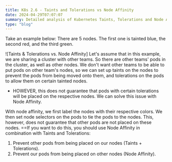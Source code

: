 ```yaml
---
title: K8s 2.6 - Taints and Tolerations vs Node Affinity
date: 2024-04-29T07:07:07
summary: Detailed analysis of Kubernetes Taints, Tolerations and Node Affinity, demonstrating how to manage workload deployments effectively.
type: "blog"
---
```

Take an example below: There are 5 nodes. The first one is tainted blue, the second red, and the third green.

![Taints & Tolerations vs. Node Affinity]
Let's assume that in this example, we are sharing a cluster with other teams. So there are other teams' pods in the cluster, as well as other nodes. We don't want other teams to be able to put pods on other team's nodes, so we can set up taints on the nodes to prevent the pods from being moved onto them, and tolerations on the pods to allow them on certain tainted nodes.
- HOWEVER, this does not guarantee that pods with certain tolerations will be placed on the respective nodes. We can solve this issue with Node Affinity.

With node affinity, we first label the nodes with their respective colors. We then set node selectors on the pods to tie the pods to the nodes. This, however, does not guarantee that other pods are not placed on these nodes. ==If you want to do this, you should use Node Affinity in combination with Taints and Tolerations:
  1) Prevent other pods from being placed on our nodes (Taints + Tolerations).
  2) Prevent our pods from being placed on other nodes (Node Affinity).